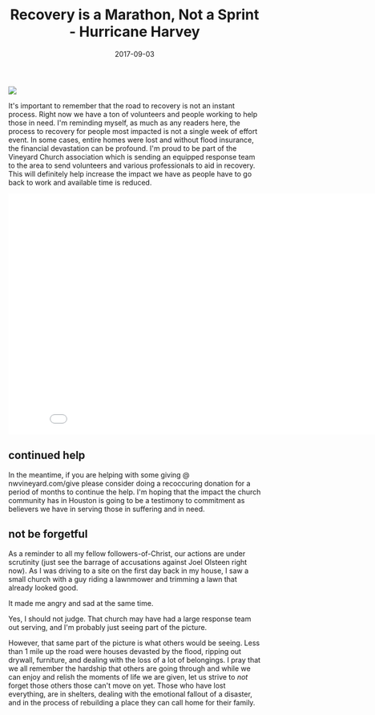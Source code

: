 ﻿---
layout: post
title: Recovery is a Marathon, Not a Sprint - Hurricane Harvey
date: 2017-09-03
tags: ["ramblings","flood","community","ramblings","follower-of-Jesus"]
---

![](Flood+impact.jpgFlood+impact?format=original)

It's important to remember that the road to recovery is not an instant process. Right now we have a ton of volunteers and people working to help those in need. I'm reminding myself, as much as any readers here, the process to recovery for people most impacted is not a single week of effort event. In some cases, entire homes were lost and without flood insurance, the financial devastation can be profound. I'm proud to be part of the Vineyard Church association which is sending an equipped response team to the area to send volunteers and various professionals to aid in recovery. This will definitely help increase the impact we have as people have to go back to work and available time is reduced. 

   <iframe src="FqizN37Tws4?wmode=opaque&enablejsapi=1" height="480" width="854" scrolling="no" frameborder="0" allowfullscreen="">
</iframe>

## continued help

In the meantime, if you are helping with some giving @ nwvineyard.com/give please consider doing a recoccuring donation for a period of months to continue the help. I'm hoping that the impact the church community has in Houston is going to be a testimony to commitment as believers we have in serving those in suffering and in need. 

## not be forgetful

As a reminder to all my fellow followers-of-Christ, our actions are under scrutinity (just see the barrage of accusations against Joel Olsteen right now). As I was driving to a site on the first day back in my house, I saw a small church with a guy riding a lawnmower and trimming a lawn that already looked good. 

It made me angry and sad at the same time. 

Yes, I should not judge. That church may have had a large response team out serving, and I'm probably just seeing part of the picture. 

However, that same part of the picture is what others would be seeing. Less than 1 mile up the road were houses devasted by the flood, ripping out drywall, furniture, and dealing with the loss of a lot of belongings. I pray that we all remember the hardship that others are going through and while we can enjoy and relish the moments of life we are given, let us strive to _not_ forget those others those can't move on yet. Those who have lost everything, are in shelters, dealing with the emotional fallout of a disaster, and in the process of rebuilding a place they can call home for their family. 
